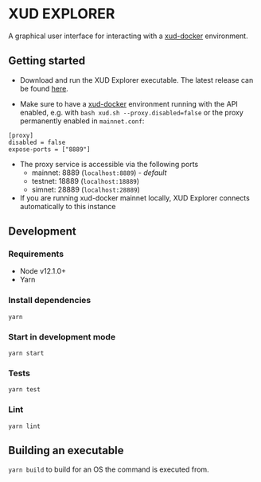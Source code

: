 # XUD EXPLORER

A graphical user interface for interacting with a [xud-docker](https://github.com/ExchangeUnion/xud-docker) environment.

## Getting started

- Download and run the XUD Explorer executable. The latest release can be found [here](https://github.com/ExchangeUnion/xud-ui/releases).

- Make sure to have a [xud-docker](https://github.com/ExchangeUnion/xud-docker) environment running with the API enabled, e.g. with `bash xud.sh --proxy.disabled=false` or the proxy permanently enabled in `mainnet.conf`:
```
[proxy]
disabled = false
expose-ports = ["8889"]
```
- The proxy service is accessible via the following ports
  - mainnet: 8889 (`localhost:8889`) - _default_
  - testnet: 18889 (`localhost:18889`)
  - simnet: 28889 (`localhost:28889`)
- If you are running xud-docker mainnet locally, XUD Explorer connects automatically to this instance

## Development

### Requirements

- Node v12.1.0+
- Yarn

### Install dependencies

`yarn`

### Start in development mode

`yarn start`

### Tests

`yarn test`

### Lint

`yarn lint`

## Building an executable

`yarn build` to build for an OS the command is executed from.
